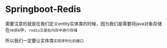 # Springboot-Redis


需要注意的就是在我们定义entity实体类的时候，因为我们是需要将java对象存储在redis中，```redis又是在内存中进行存储```

所以我们一定要让实体类```实现序列化的接口```
